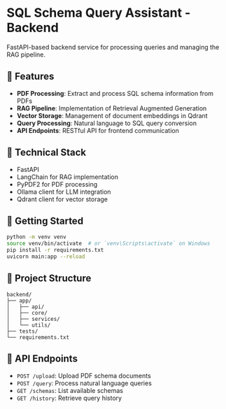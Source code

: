 # SQL Schema Query Assistant - Backend

FastAPI-based backend service for processing queries and managing the RAG pipeline.

## 🎯 Features

- **PDF Processing**: Extract and process SQL schema information from PDFs
- **RAG Pipeline**: Implementation of Retrieval Augmented Generation
- **Vector Storage**: Management of document embeddings in Qdrant
- **Query Processing**: Natural language to SQL query conversion
- **API Endpoints**: RESTful API for frontend communication

## 🔧 Technical Stack

- FastAPI
- LangChain for RAG implementation
- PyPDF2 for PDF processing
- Ollama client for LLM integration
- Qdrant client for vector storage

## 🚀 Getting Started

```bash
python -m venv venv
source venv/bin/activate  # or `venv\Scripts\activate` on Windows
pip install -r requirements.txt
uvicorn main:app --reload
```

## 📁 Project Structure

```
backend/
├── app/
│   ├── api/
│   ├── core/
│   ├── services/
│   └── utils/
├── tests/
└── requirements.txt
```

## 🔄 API Endpoints

- `POST /upload`: Upload PDF schema documents
- `POST /query`: Process natural language queries
- `GET /schemas`: List available schemas
- `GET /history`: Retrieve query history
